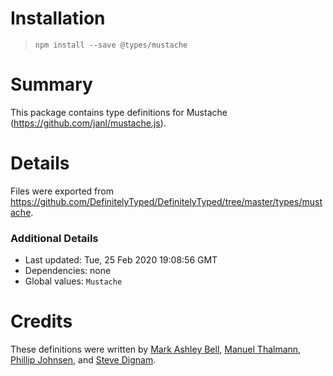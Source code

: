 # Installation
> `npm install --save @types/mustache`

# Summary
This package contains type definitions for Mustache (https://github.com/janl/mustache.js).

# Details
Files were exported from https://github.com/DefinitelyTyped/DefinitelyTyped/tree/master/types/mustache.

### Additional Details
 * Last updated: Tue, 25 Feb 2020 19:08:56 GMT
 * Dependencies: none
 * Global values: `Mustache`

# Credits
These definitions were written by [Mark Ashley Bell](https://github.com/markashleybell), [Manuel Thalmann](https://github.com/manuth), [Phillip Johnsen](https://github.com/phillipj), and [Steve Dignam](https://github.com/sbdchd).
